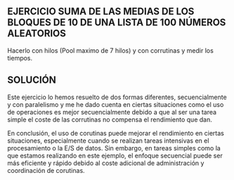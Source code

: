## EJERCICIO SUMA DE LAS MEDIAS DE LOS BLOQUES DE 10 DE UNA LISTA DE 100 NÚMEROS ALEATORIOS

Hacerlo con hilos (Pool maximo de 7 hilos) y con corrutinas y medir los tiempos.

## SOLUCIÓN

Este ejercicio lo hemos resuelto de dos formas diferentes, secuencialmente y con paralelismo
y me he dado cuenta en ciertas situaciones como el uso de operaciones es mejor secuencialmente 
debido a que al ser una tarea simple el coste de las corrutinas no compensa el rendimiento que dan.


En conclusión, el uso de corutinas puede mejorar el rendimiento en ciertas situaciones, 
especialmente cuando se realizan tareas intensivas en el procesamiento o la E/S de datos. 
Sin embargo, en tareas simples como la que estamos realizando en este ejemplo, 
el enfoque secuencial puede ser más eficiente y rápido debido al coste adicional de 
administración y coordinación de corutinas.

